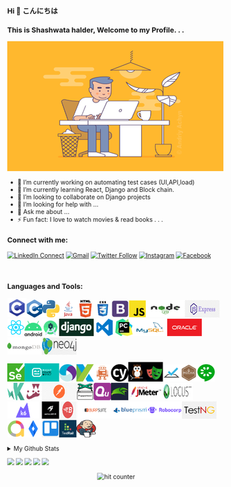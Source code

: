 ### Hi 👋 こんにちは

### This is Shashwata halder, Welcome to my Profile. . .
<!-- <img src="https://github.com/sh-qups/sh-qups/blob/main/images/intro_img/intro_img_1.gif" width=500 height=300 /> -->
<!-- <img src="https://github.com/sh-qups/sh-qups/blob/main/images/intro_img/intro_img_2.gif" width=500 height=300 /> -->
<!-- <img src="https://github.com/sh-qups/sh-qups/blob/main/images/intro_img/intro_img_3.gif" width=500 height=300 /> -->
<img src="https://github.com/sh-qups/sh-qups/blob/main/images/intro_img/intro_img_4.gif" width=500 height=300 />
<!--
**sh-qups/sh-qups** is a ✨ _special_ ✨ repository because its `README.md` (this file) appears on your GitHub profile.
-->

- 🔭 I’m currently working on automating test cases (UI,API,load)
- 🌱 I’m currently learning React, Django and Block chain.
- 👯 I’m looking to collaborate on Django projects
- 🤔 I’m looking for help with ...
- 💬 Ask me about ...
- ⚡ Fun fact: I love to watch movies & read books . . .

### Connect with me:
[![LinkedIn Connect](https://img.shields.io/badge/%20-Connect-black?color=222244&labelColor=000000&logo=linkedin&logoColor=f5f7fe)](https://www.linkedin.com/in/shashwata-halder/)
[![Gmail](https://img.shields.io/badge/%20-Send%20Mail-black?color=222244&labelColor=000000&logo=gmail&logoColor=f5f7fe)](mailto:shashwatahalder01@gmail.com)
[![Twitter Follow](https://img.shields.io/badge/dynamic/json.svg?color=222244&labelColor=000000&logo=twitter&logoColor=f5f7fe&label=&query=%24[0].followers_count&url=https%3A%2F%2Fcdn.syndication.twimg.com%2Fwidgets%2Ffollowbutton%2Finfo.json%3Fscreen_names%3Drashadtanjim&suffix=%20Followers)](https://twitter.com/shashwata_rk)
[![Instagram](https://img.shields.io/badge/%20-Instagram-black?color=222244&labelColor=000000&logo=instagram&logoColor=ffffff)](https://www.instagram.com/shashwatax001/)
[![Facebook](https://img.shields.io/badge/%20-Facebook-black?color=222244&labelColor=000000&logo=facebook&logoColor=ffffff)](https://www.facebook.com/shashwata.halder)


<br /> 

### Languages and Tools:
<img src="https://github.com/sh-qups/sh-qups/blob/main/images/logo/c.png" width=45 /><img src="https://github.com/sh-qups/sh-qups/blob/main/images/logo/c++.png" width=36 /><img src="https://github.com/sh-qups/sh-qups/blob/main/images/logo/python.png" width=40 /><img src="https://github.com/sh-qups/sh-qups/blob/main/images/logo/java1.png" width=40 /><img src="https://github.com/sh-qups/sh-qups/blob/main/images/logo/html1.png" width=40 /><img src="https://github.com/sh-qups/sh-qups/blob/main/images/logo/css3.png" width=40 /><img src="https://github.com/sh-qups/sh-qups/blob/main/images/logo/bootstrap1.png" width=40 /><img src="https://github.com/sh-qups/sh-qups/blob/main/images/logo/js.png" width=40 /><img src="https://github.com/sh-qups/sh-qups/blob/main/images/logo/nodejs.png" width=90 height=40 /><img src="https://github.com/sh-qups/sh-qups/blob/main/images/logo/Expressjs.png" width=80 height=40 /><img src="https://github.com/sh-qups/sh-qups/blob/main/images/logo/react.png" width=40 /><img src="https://github.com/sh-qups/sh-qups/blob/main/images/logo/android.png" width=40 /><img src="https://github.com/sh-qups/sh-qups/blob/main/images/logo/AndroidStudio.png" width=40 /><img src="https://github.com/sh-qups/sh-qups/blob/main/images/logo/django-logo.png" width=80 height=40 /><img src="https://github.com/sh-qups/sh-qups/blob/main/images/logo/vscode.png" width=50 height=40 /><img src="https://github.com/sh-qups/sh-qups/blob/main/images/logo/pycharm.jfif" width=40 /><img src="https://github.com/sh-qups/sh-qups/blob/main/images/logo/database/mysql.png" width=80 height=40 /><img src="https://github.com/sh-qups/sh-qups/blob/main/images/logo/database/oracle.png" width=80 height=40 /><img src="https://github.com/sh-qups/sh-qups/blob/main/images/logo/database/MongoDB-Logo.png" width=80 height=40 /><img src="https://github.com/sh-qups/sh-qups/blob/main/images/logo/database/neo4j.png" width=80 height=40 />

<img src="https://github.com/sh-qups/sh-qups/blob/main/images/logo/test%20automation/Selenium_Logo.png" width=40 /><img src="https://github.com/sh-qups/sh-qups/blob/main/images/logo/test%20automation/robotframework.png" width=80 height=42/><img src="https://github.com/sh-qups/sh-qups/blob/main/images/logo/test%20automation/appium-logo.png" width=40 height=40/><img src="https://github.com/sh-qups/sh-qups/blob/main/images/logo/test%20automation/Katalon.png" width=40 height=40/><img src="https://github.com/sh-qups/sh-qups/blob/main/images/logo/test%20automation/webdriver.io.png" width=40 height=40/><img src="https://github.com/sh-qups/sh-qups/blob/main/images/logo/test%20automation/cypress1.png" width=40 height=40/><img src="https://github.com/sh-qups/sh-qups/blob/main/images/logo/test%20automation/nightwatch.png" width=40 height=45/><img src="https://github.com/sh-qups/sh-qups/blob/main/images/logo/test%20automation/playwright.png" width=40 height=45/><img src="https://github.com/sh-qups/sh-qups/blob/main/images/logo/test%20automation/testcafe.png" width=40 height=40/><img src="https://github.com/sh-qups/sh-qups/blob/main/images/logo/test%20automation/mocha.png" width=40 height=40/><img src="https://github.com/sh-qups/sh-qups/blob/main/images/logo/test%20automation/cucumber.png" width=40 height=40/><img src="https://github.com/sh-qups/sh-qups/blob/main/images/logo/test%20automation/karma.png" width=40 height=40/><img src="https://github.com/sh-qups/sh-qups/blob/main/images/logo/test%20automation/jest.png" width=40 height=40/><img src="https://github.com/sh-qups/sh-qups/blob/main/images/logo/test%20automation/postman.png" width=80 height=40/><img src="https://github.com/sh-qups/sh-qups/blob/main/images/logo/test%20automation/puppeteer.png" width=40 height=40/><img src="https://github.com/sh-qups/sh-qups/blob/main/images/logo/test%20automation/quint.png" width=40 height=40/><img src="https://github.com/sh-qups/sh-qups/blob/main/images/logo/test%20automation/fluentlenium.jfif" width=40 height=40/><img src="https://github.com/sh-qups/sh-qups/blob/main/images/logo/test%20automation/jmeter.png" width=80 height=40/><img src="https://github.com/sh-qups/sh-qups/blob/main/images/logo/test%20automation/locust.jfif" width=70 height=40/><img src="https://github.com/sh-qups/sh-qups/blob/main/images/logo/test%20automation/k6.png" width=80 height=40/><img src="https://github.com/sh-qups/sh-qups/blob/main/images/logo/test%20automation/artilleryio.jfif" width=40 height=40/><img src="https://github.com/sh-qups/sh-qups/blob/main/images/logo/test%20automation/blazemeter.jpg" width=40 height=40/>
<img src="https://github.com/sh-qups/sh-qups/blob/main/images/logo/test%20automation/burpsuit.png" width=80 height=40/><img src="https://github.com/sh-qups/sh-qups/blob/main/images/logo/test%20automation/blueprism.png" width=80 height=40/><img src="https://github.com/sh-qups/sh-qups/blob/main/images/logo/test%20automation/robocrop.png" width=80 height=40/><img src="https://github.com/sh-qups/sh-qups/blob/main/images/logo/test%20automation/testng.png" width=80 height=40/><img src="https://github.com/sh-qups/sh-qups/blob/main/images/logo/test%20automation/allure.png" width=40 height=40/><img src="https://github.com/sh-qups/sh-qups/blob/main/images/logo/test%20automation/jira.png" width=40 height=40/><img src="https://github.com/sh-qups/sh-qups/blob/main/images/logo/test%20automation/trello1.png" width=40 height=40/><img src="https://github.com/sh-qups/sh-qups/blob/main/images/logo/test%20automation/testrail.png" width=40 height=40/><img src="https://github.com/sh-qups/sh-qups/blob/main/images/logo/test%20automation/jenkins.png" width=45 height=40/>
<!-- <img src="https://github.com/sh-qups/sh-qups/blob/main/images/logo/test%20automation/blazemeter.webp" width=40 height=40/> -->
<!-- <img src="https://github.com/sh-qups/sh-qups/blob/main/images/logo/test%20automation/jenkins1.png" width=40 height=40/> -->
<!-- <img src="https://github.com/sh-qups/sh-qups/blob/main/images/logo/test%20automation/Jenkins2.png" width=32 /> -->
<!-- <img src="https://github.com/sh-qups/sh-qups/blob/main/images/logo/test%20automation/cypress.png" width=32 /> -->
<!-- <img src="https://github.com/sh-qups/sh-qups/blob/main/images/logo/test%20automation/playwright1.png" width=32 /> -->

<!-- <img src="https://github.com/sh-qups/sh-qups/blob/main/images/logo/test%20automation/Robot-framework-logo.png" width=32 /><img src="https://github.com/sh-qups/sh-qups/blob/main/images/logo/test%20automation/appium.png" width=40 /><img src="https://github.com/sh-qups/sh-qups/blob/main/images/logo/test%20automation/mocha1.png" width=32 /><img src="https://github.com/sh-qups/sh-qups/blob/main/images/logo/test%20automation/nightwatch1.png" width=32 /><img src="https://github.com/sh-qups/sh-qups/blob/main/images/logo/test%20automation/testrail1.png" width=32 /><img src="https://github.com/sh-qups/sh-qups/blob/main/images/logo/test%20automation/trello.png" width=32 /> -->

<!-- <img src="https://github.com/sh-qups/sh-qups/blob/main/images/logo/database/neo4j1.png" width=80 height=50/> -->
<!-- <img src="https://github.com/sh-qups/sh-qups/blob/main/images/logo/bootstrap.jfif" width=40 /><img src="https://github.com/sh-qups/sh-qups/blob/main/images/logo/bootstrap.png" width = 40 /> -->
<!-- <img src="https://github.com/sh-qups/sh-qups/blob/main/images/logo/django.png" width=80 height=50 /> -->
<!-- <img src="https://github.com/sh-qups/sh-qups/blob/main/images/logo/codeblocks.png" width=40 /> -->
[comment]: <> (<img src="https://github.com/sh-qups/sh-qups/blob/main/images/logo/css.png" width=32 />)

[comment]: <> (<img src="https://github.com/sh-qups/sh-qups/blob/main/images/logo/html.png" width=32 />)

[comment]: <> (<img src="https://github.com/sh-qups/sh-qups/blob/main/images/logo/java.jpg" width=32 />)

[comment]: <> (<img src="https://github.com/sh-qups/sh-qups/blob/main/images/logo/java.png" width=32 />)

[comment]: <> (<img src="https://github.com/sh-qups/sh-qups/blob/main/images/logo/js1.png" width=32 />)

[comment]: <> (<img src="https://github.com/sh-qups/sh-qups/blob/main/images/logo/python1.png" width=32 />)

<details>
  <summary>My Github Stats</summary>
  <br>
<p align="center">
<img align="center" src="https://github-readme-stats.vercel.app/api?username=sh-qups&&show_icons=true&title_color=2f80ed&icon_color=2f80ed&text_color=ffffff&bg_color=0D1117" alt="Shashwata's Github Stats" alt="Shashwata's Github Status" />
</p>
</details>


[![](https://raw.githubusercontent.com/vn7n24fzkq/github-profile-summary-cards-example/master/profile-summary-card-output/solarized_dark/0-profile-details.svg)](https://github.com/sh-qups/github-profile-summary-cards)
[![](https://raw.githubusercontent.com/vn7n24fzkq/github-profile-summary-cards-example/master/profile-summary-card-output/solarized_dark/1-repos-per-language.svg)](https://github.com/vn7n24fzkq/github-profile-summary-cards) [![](https://raw.githubusercontent.com/vn7n24fzkq/github-profile-summary-cards-example/master/profile-summary-card-output/solarized_dark/2-most-commit-language.svg)](https://github.com/vn7n24fzkq/github-profile-summary-cards)
[![](https://raw.githubusercontent.com/vn7n24fzkq/github-profile-summary-cards-example/master/profile-summary-card-output/solarized_dark/3-stats.svg)](https://github.com/vn7n24fzkq/github-profile-summary-cards) [![](https://raw.githubusercontent.com/vn7n24fzkq/github-profile-summary-cards-example/master/profile-summary-card-output/solarized_dark/4-productive-time.svg)](https://github.com/vn7n24fzkq/github-profile-summary-cards)




<!-- [![](https://raw.githubusercontent.com/koji/koji/master/profile-summary-card-output/solarized_dark/0-profile-details.svg)](https://github.com/vn7n24fzkq/github-profile-summary-cards)
[![](https://raw.githubusercontent.com/koji/koji/master/profile-summary-card-output/solarized_dark/1-repos-per-language.svg)](https://github.com/vn7n24fzkq/github-profile-summary-cards)
[![](https://raw.githubusercontent.com/koji/koji/master/profile-summary-card-output/solarized_dark/3-stats.svg)](https://github.com/vn7n24fzkq/github-profile-summary-cards)
<!-- <img src="https://github.com/koji/koji/blob/master/output.gif" alt="TouchDesigner" width="200"/> -->
<!-- </div>
<br/> --> 

<!-- <p align="center">
  <a href="https://dev.to/kojikanao"><img src="https://img.shields.io/badge/DEV.TO-%230A0A0A.svg?&style=for-the-badge&logo=dev-dot-to&logoColor=white" />       </a>&nbsp;&nbsp;&nbsp;&nbsp;
<a href="https://twitter.com/koji_kanao"><img src="https://img.shields.io/badge/twitter-%231DA1F2.svg?&style=for-the-badge&logo=twitter&logoColor=white" /></a>&nbsp;&nbsp;&nbsp;&nbsp;
 <a href="https://www.linkedin.com/in/kojikanao/"><img src="https://img.shields.io/badge/linkedin-%230077B5.svg?&style=for-the-badge&logo=linkedin&logoColor=white" /></a>&nbsp;&nbsp;&nbsp;&nbsp;
  <a href="mailto:kojikanao503@gmail.com?subject=Came%20from%20Github"><img src="https://img.shields.io/badge/gmail-%23D14836.svg?&style=for-the-badge&logo=gmail&logoColor=white" /></a>&nbsp;&nbsp;&nbsp;&nbsp;
 <a href="https://koji-kanao.medium.com/"><img src="https://img.shields.io/badge/medium-%2304EA05.svg?&style=for-the-badge&logo=medium&logoColor=white" />       </a>&nbsp;&nbsp;&nbsp;&nbsp;
</p>
 -->

 
<!-- [![trophy](https://github-profile-trophy.vercel.app/?username=koji)](https://github.com/ryo-ma/github-profile-trophy)  -->
 
<div align="center">
<p></p>
<img src="https://profile-counter.glitch.me/sh-qups/count.svg" alt="hit counter" align="center">
</div>

<!-- ## blog posts
<!-- BLOG-POST-LIST:START -->
<!-- - [Created CLI Tool that Creates/Remove GitHub Labels](https://dev.to/kojikanao/created-cli-tool-that-creates-remove-github-labels-gn5)
- [Remove Space/Empty New Line on VSCode with Regex](https://dev.to/kojikanao/remove-space-empty-new-line-on-vscode-with-regex-33bh)
- [Created Frontend Tools Showcase site with Next.js & Contentful](https://dev.to/kojikanao/created-frontend-tools-showcase-site-with-next-js-contentful-50i0)
- [Get TikTok video with less than 10 Lines of Python code](https://dev.to/kojikanao/get-tiktok-video-with-less-10-lines-python-code-328o)
- [Generate Types from Contentful](https://dev.to/kojikanao/generate-types-from-contentful-49p8)

 -->
